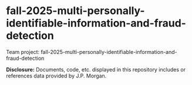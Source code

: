 # fall-2025-multi-personally-identifiable-information-and-fraud-detection
Team project: fall-2025-multi-personally-identifiable-information-and-fraud-detection

**Disclosure:** Documents, code, etc. displayed in this repository includes or references data provided by J.P. Morgan.
